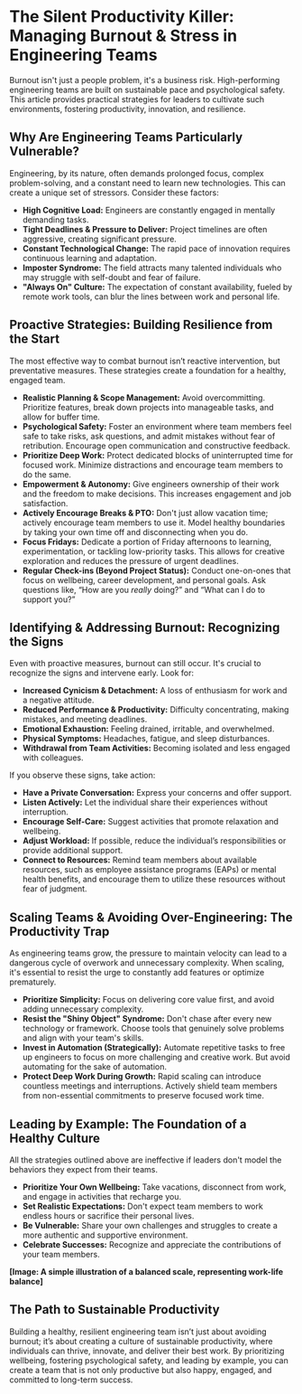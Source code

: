 # The Silent Productivity Killer: Managing Burnout & Stress in Engineering Teams

Burnout isn't just a people problem, it's a business risk. High-performing engineering teams are built on sustainable pace and psychological safety. This article provides practical strategies for leaders to cultivate such environments, fostering productivity, innovation, and resilience.

## Why Are Engineering Teams Particularly Vulnerable?

Engineering, by its nature, often demands prolonged focus, complex problem-solving, and a constant need to learn new technologies. This can create a unique set of stressors. Consider these factors:

*   **High Cognitive Load:** Engineers are constantly engaged in mentally demanding tasks.
*   **Tight Deadlines & Pressure to Deliver:** Project timelines are often aggressive, creating significant pressure.
*   **Constant Technological Change:** The rapid pace of innovation requires continuous learning and adaptation.
*   **Imposter Syndrome:** The field attracts many talented individuals who may struggle with self-doubt and fear of failure.
*   **"Always On" Culture:** The expectation of constant availability, fueled by remote work tools, can blur the lines between work and personal life.

## Proactive Strategies: Building Resilience from the Start

The most effective way to combat burnout isn’t reactive intervention, but preventative measures. These strategies create a foundation for a healthy, engaged team.

*   **Realistic Planning & Scope Management:**  Avoid overcommitting.  Prioritize features, break down projects into manageable tasks, and allow for buffer time.
*   **Psychological Safety:** Foster an environment where team members feel safe to take risks, ask questions, and admit mistakes without fear of retribution. Encourage open communication and constructive feedback.
*   **Prioritize Deep Work:**  Protect dedicated blocks of uninterrupted time for focused work. Minimize distractions and encourage team members to do the same.
*   **Empowerment & Autonomy:** Give engineers ownership of their work and the freedom to make decisions. This increases engagement and job satisfaction.
*   **Actively Encourage Breaks & PTO:**  Don't just allow vacation time; actively encourage team members to use it. Model healthy boundaries by taking your own time off and disconnecting when you do.
*   **Focus Fridays:** Dedicate a portion of Friday afternoons to learning, experimentation, or tackling low-priority tasks. This allows for creative exploration and reduces the pressure of urgent deadlines.
*   **Regular Check-ins (Beyond Project Status):** Conduct one-on-ones that focus on wellbeing, career development, and personal goals. Ask questions like, “How are you *really* doing?” and “What can I do to support you?”



## Identifying & Addressing Burnout: Recognizing the Signs

Even with proactive measures, burnout can still occur. It's crucial to recognize the signs and intervene early. Look for:

*   **Increased Cynicism & Detachment:** A loss of enthusiasm for work and a negative attitude.
*   **Reduced Performance & Productivity:** Difficulty concentrating, making mistakes, and meeting deadlines.
*   **Emotional Exhaustion:** Feeling drained, irritable, and overwhelmed.
*   **Physical Symptoms:** Headaches, fatigue, and sleep disturbances.
*   **Withdrawal from Team Activities:**  Becoming isolated and less engaged with colleagues.

If you observe these signs, take action:

*   **Have a Private Conversation:**  Express your concerns and offer support.
*   **Listen Actively:**  Let the individual share their experiences without interruption.
*   **Encourage Self-Care:**  Suggest activities that promote relaxation and wellbeing.
*   **Adjust Workload:**  If possible, reduce the individual’s responsibilities or provide additional support.
*   **Connect to Resources:** Remind team members about available resources, such as employee assistance programs (EAPs) or mental health benefits, and encourage them to utilize these resources without fear of judgment.



## Scaling Teams & Avoiding Over-Engineering: The Productivity Trap

As engineering teams grow, the pressure to maintain velocity can lead to a dangerous cycle of overwork and unnecessary complexity. When scaling, it's essential to resist the urge to constantly add features or optimize prematurely.  

*   **Prioritize Simplicity:** Focus on delivering core value first, and avoid adding unnecessary complexity.  
*   **Resist the "Shiny Object" Syndrome:**  Don't chase after every new technology or framework. Choose tools that genuinely solve problems and align with your team's skills.
*   **Invest in Automation (Strategically):** Automate repetitive tasks to free up engineers to focus on more challenging and creative work. But avoid automating for the sake of automation.
* **Protect Deep Work During Growth:** Rapid scaling can introduce countless meetings and interruptions. Actively shield team members from non-essential commitments to preserve focused work time. 




## Leading by Example: The Foundation of a Healthy Culture

All the strategies outlined above are ineffective if leaders don't model the behaviors they expect from their teams. 

* **Prioritize Your Own Wellbeing:** Take vacations, disconnect from work, and engage in activities that recharge you.
* **Set Realistic Expectations:**  Don't expect team members to work endless hours or sacrifice their personal lives.
* **Be Vulnerable:** Share your own challenges and struggles to create a more authentic and supportive environment.
* **Celebrate Successes:** Recognize and appreciate the contributions of your team members.




**[Image: A simple illustration of a balanced scale, representing work-life balance]**


## The Path to Sustainable Productivity

Building a healthy, resilient engineering team isn’t just about avoiding burnout; it’s about creating a culture of sustainable productivity, where individuals can thrive, innovate, and deliver their best work. By prioritizing wellbeing, fostering psychological safety, and leading by example, you can create a team that is not only productive but also happy, engaged, and committed to long-term success.